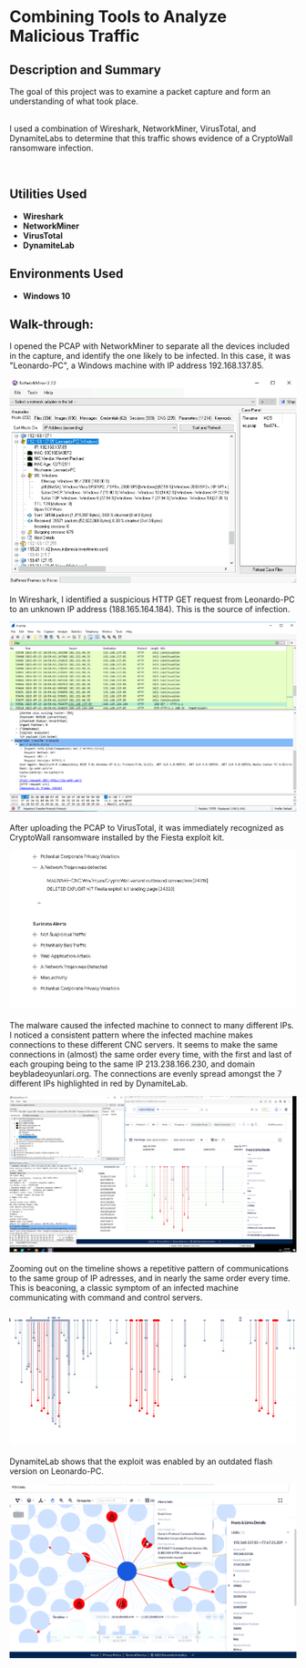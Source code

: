 <h1>Combining Tools to Analyze Malicious Traffic</h1>


<h2>Description and Summary</h2>
The goal of this project was to examine a packet capture and form an understanding of what took place. <br />
<br/>

I used a combination of Wireshark, NetworkMiner, VirusTotal, and DynamiteLabs to determine that this traffic shows evidence of a CryptoWall ransomware infection. 
 
<br />


<h2>Utilities Used</h2>

- <b>Wireshark</b> 
- <b>NetworkMiner</b>
- <b>VirusTotal</b>
- <b>DynamiteLab</b>

<h2>Environments Used </h2>

- <b>Windows 10</b>
<h2>Walk-through:</h2>

I opened the PCAP with NetworkMiner to separate all the devices included in the capture, and identify the one likely to be infected. In this case, it was "Leonardo-PC", a Windows machine with IP address 192.168.137.85. <br/>
 
![Image Description Here](https://github.com/ns214/ExaminingMaliciousTrafficLab/blob/main/NetworkMiner%20-%20Infected%20Host%20Machine.png?raw=true)
<br />
<br />
In Wireshark, I identified a suspicious HTTP GET request from Leonardo-PC to an unknown IP address (188.165.164.184). This is the source of infection.  <br/>

![Image Description Here](https://github.com/ns214/ExaminingMaliciousTrafficLab/blob/main/Wireshark%20-%20Suspicious%20HTTP%20Request.png?raw=true)
<br />
<br />
After uploading the PCAP to VirusTotal, it was immediately recognized as CryptoWall ransomware installed by the Fiesta exploit kit. <br/>

![Image Description Here](https://github.com/ns214/ExaminingMaliciousTrafficLab/blob/main/VirusTotal%20-%20CryptoWall%20and%20Fiesta%20Exploit%20Kit.png?raw=true)
<br />
<br />
The malware caused the infected machine to connect to many different IPs. I noticed a consistent pattern where the infected machine makes connections to these different CNC servers. It seems to make the same connections in (almost) the same order every time, with the first and last of each grouping being to the same IP 213.238.166.230, and domain beybladeoyunlari.org. The connections are evenly spread amongst the 7 different IPs highlighted in red by DynamiteLab.  <br/>

![Image Description Here](https://github.com/ns214/ExaminingMaliciousTrafficLab/blob/main/DynamiteLabs%20-%20Infection%20Timeline.png?raw=true)
<br />
<br />
Zooming out on the timeline shows a repetitive pattern of communications to the same group of IP adresses, and in nearly the same order every time. This is beaconing, a classic symptom of an infected machine communicating with command and control servers. <br/>

![Image Description Here](https://github.com/ns214/ExaminingMaliciousTrafficLab/blob/main/DynamiteLabs%20-%20Evidence%20of%20Beaconing.png?raw=true)
<br />
<br />
DynamiteLab shows that the exploit was enabled by an outdated flash version on Leonardo-PC. <br/>

![Image Description Here](https://github.com/ns214/ExaminingMaliciousTrafficLab/blob/main/DynamiteLabs%20-%20Outdated%20Flash%20created%20the%20vulnerability.png?raw=true)
<!--
 ```diff
- text in red
+ text in green
! text in orange
# text in gray
@@ text in purple (and bold)@@
```
--!>
